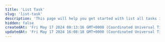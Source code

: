 ```yaml
---
title: 'List Task'
slug: 'list-task'
description: 'This page will help you get started with list all tasks in a project.'
hidden: false
createdAt: 'Fri May 17 2024 08:13:16 GMT+0000 (Coordinated Universal Time)'
updatedAt: 'Fri May 17 2024 16:08:18 GMT+0000 (Coordinated Universal Time)'
---
```


<API
	method="POST"
	url="/project/tasks"
	:body="body"
	:results="results"
/>

<script setup>
import body from './body.json'
import results from './results.json'
</script>
